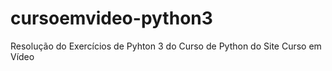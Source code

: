 # cursoemvideo-python3
 Resolução do Exercícios de Pyhton 3 do Curso de Python do Site Curso em Vídeo
